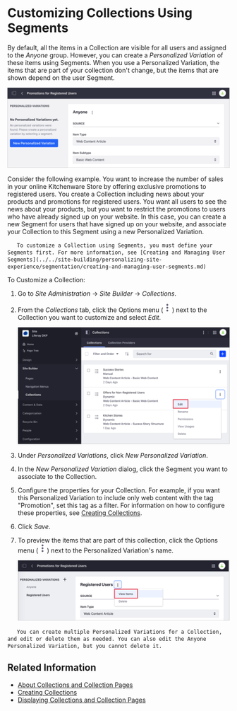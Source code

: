 # Customizing Collections Using Segments

By default, all the items in a Collection are visible for all users and assigned to the *Anyone* group. However, you can create a *Personalized Variation* of these items using Segments. When you use a Personalized Variation, the items that are part of your collection don't change, but the items that are shown depend on the user Segment.

![Collections are available for anyone, by default](./customizing-collections-using-segments/images/02.png)

Consider the following example. You want to increase the number of sales in your online Kitchenware Store by offering exclusive promotions to registered users. You create a Collection including news about your products and promotions for registered users. You want all users to see the news about your products, but you want to restrict the promotions to users who have already signed up on your website. In this case, you can create a new Segment for users that have signed up on your website, and associate your Collection to this Segment using a new Personalized Variation.

```note::
   To customize a Collection using Segments, you must define your Segments first. For more information, see [Creating and Managing User Segments](../../site-building/personalizing-site-experience/segmentation/creating-and-managing-user-segments.md)
```

To Customize a Collection:

1. Go to *Site Administration* &rarr; *Site Builder* &rarr; *Collections*.
1. From the *Collections* tab, click the Options menu (![Options](../../images/icon-staging-bar-options.png)) next to the Collection you want to customize and select *Edit*.

    ![Edit the Collection you want to customize](./customizing-collections-using-segments/images/01.png)

1. Under *Personalized Variations*, click *New Personalized Variation*.
1. In the *New Personalized Variation* dialog, click the Segment you want to associate to the Collection.
1. Configure the properties for your Collection. For example, if you want this Personalized Variation to include only web content with the tag "Promotion", set this tag as a filter. For information on how to configure these properties, see [Creating Collections](./creating-collections.md#creating-a-dynamic-collection).
1. Click *Save*.
1. To preview the items that are part of this collection, click the Options menu (![Options](../../images/icon-staging-bar-options.png)) next to the Personalized Variation's name.

    ![Edit the Collection you want to customize](./customizing-collections-using-segments/images/03.png)

```note::
   You can create multiple Personalized Variations for a Collection, and edit or delete them as needed. You can also edit the Anyone Personalized Variation, but you cannot delete it.
```

## Related Information

* [About Collections and Collection Pages](./about-collections-and-collection-pages.md)
* [Creating Collections](./creating-collections.md)
* [Displaying Collections and Collection Pages](./displaying-collections-and-collection-pages.md)

